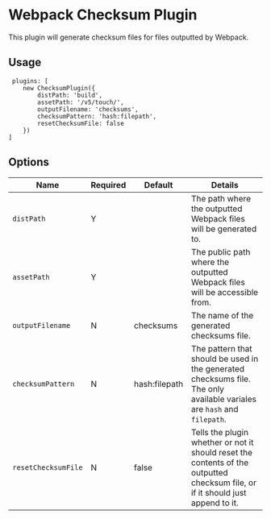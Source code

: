 # Webpack Checksum Plugin

This plugin will generate checksum files for files outputted by Webpack.

## Usage

```
 plugins: [
	new ChecksumPlugin({
		distPath: 'build',
		assetPath: '/v5/touch/',
		outputFilename: 'checksums',
		checksumPattern: 'hash:filepath',
		resetChecksumFile: false
	})
]
```

## Options

| Name | Required | Default     | Details                                                 |
|------|----------|------------ |---------------------------------------------------------|
| `distPath` | Y      |             | The path where the outputted Webpack files will be generated to. |
| `assetPath` | Y      |             | The public path where the outputted Webpack files will be accessible from. |
| `outputFilename` | N      | checksums            | The name of the generated checksums file. |
| `checksumPattern` | N      | hash:filepath            | The pattern that should be used in the generated checksums file. The only available variales are `hash` and `filepath`. |
| `resetChecksumFile` | N      | false            | Tells the plugin whether or not it should reset the contents of the outputted checksum file, or if it should just append to it. |